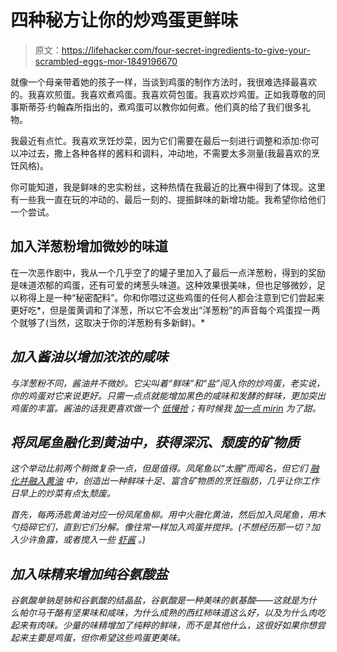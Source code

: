 # 四种秘方让你的炒鸡蛋更鲜味

> 原文：<https://lifehacker.com/four-secret-ingredients-to-give-your-scrambled-eggs-mor-1849196670>

就像一个母亲带着她的孩子一样，当谈到鸡蛋的制作方法时，我很难选择最喜欢的。我喜欢煎蛋。我喜欢煮鸡蛋。我喜欢荷包蛋。我喜欢炒鸡蛋。正如我尊敬的同事斯蒂芬·约翰森所指出的，煮鸡蛋可以教你如何煮。他们真的给了我们很多礼物。



我最近有点忙。我喜欢烹饪炒菜，因为它们需要在最后一刻进行调整和添加:你可以冲过去，撒上各种各样的酱料和调料，冲动地，不需要太多测量(我最喜欢的烹饪风格)。

你可能知道，我是鲜味的忠实粉丝，这种热情在我最近的比赛中得到了体现。这里有一些我一直在玩的冲动的、最后一刻的、提振鲜味的新增功能。我希望你给他们一个尝试。

## 加入洋葱粉增加微妙的味道

在一次恶作剧中，我从一个几乎空了的罐子里加入了最后一点洋葱粉，得到的奖励是味道浓郁的鸡蛋，还有可爱的烤葱头味道。这种效果很美味，但也足够微妙，足以称得上是一种“秘密配料”。你和你喂过这些鸡蛋的任何人都会注意到它们尝起来更好吃*，但是蛋黄调和了洋葱，所以它不会发出“洋葱粉”的声音每个鸡蛋捏一两个就够了(当然，这取决于你的洋葱粉有多新鲜)。*

## *加入酱油以增加浓浓的咸味*

*与洋葱粉不同，酱油并不微妙。它尖叫着“鲜味”和“盐”闯入你的炒鸡蛋，老实说，你的鸡蛋对它来说更好。只需一点点就能增加黑色的咸味和发酵的鲜味，更加突出鸡蛋的丰富。酱油的话我更喜欢做一个 [低慢抢](https://lifehacker.com/how-to-make-perfect-scrambled-eggs-no-matter-how-you-l-1819089160)；有时候我 [加一点 mirin](https://lifehacker.com/you-should-definitely-add-mirin-to-your-scrambled-eggs-1838015440) 为了甜。*

## *将凤尾鱼融化到黄油中，获得深沉、颓废的矿物质*

*这个举动比前两个稍微复杂一点，但是值得。凤尾鱼以“太腥”而闻名，但它们 [融化并融入黄油](https://lifehacker.com/melt-anchovies-into-butter-and-put-that-butter-in-every-1842561137) 中，创造出一种鲜味十足、富含矿物质的烹饪脂肪，几乎让你工作日早上的炒菜有点*太*颓废。*

*首先，每两汤匙黄油对应一份凤尾鱼柳。用中火融化黄油，然后加入凤尾鱼，用木勺捣碎它们，直到它们分解。像往常一样加入鸡蛋并搅拌。(不想经历那一切？加入少许鱼露，或者搅入一些 [虾酱](https://lifehacker.com/use-a-spoonful-of-shrimp-paste-when-you-cant-find-ancho-1843732484) 。)*

## *加入味精来增加纯谷氨酸盐*

*谷氨酸单钠是钠和谷氨酸的结晶盐，谷氨酸是一种美味的氨基酸——这就是为什么帕尔马干酪有坚果味和咸味，为什么成熟的西红柿味道这么好，以及为什么肉吃起来有肉味。少量的味精增加了纯粹的鲜味，而不是其他什么，这很好如果你想尝起来主要是鸡蛋，但你希望这些鸡蛋更美味。*